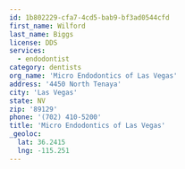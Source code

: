 ```yaml
---
id: 1b802229-cfa7-4cd5-bab9-bf3ad0544cfd
first_name: Wilford
last_name: Biggs
license: DDS
services:
  - endodontist
category: dentists
org_name: 'Micro Endodontics of Las Vegas'
address: '4450 North Tenaya'
city: 'Las Vegas'
state: NV
zip: '89129'
phone: '(702) 410-5200'
title: 'Micro Endodontics of Las Vegas'
_geoloc:
  lat: 36.2415
  lng: -115.251
---
```

